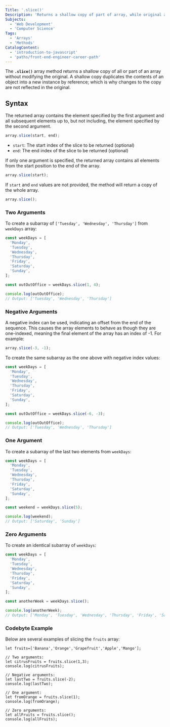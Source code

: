 ```yaml
---
Title: '.slice()'
Description: 'Returns a shallow copy of part of array, while original array is not modified.'
Subjects:
  - 'Web Development'
  - 'Computer Science'
Tags:
  - 'Arrays'
  - 'Methods'
CatalogContent:
  - 'introduction-to-javascript'
  - 'paths/front-end-engineer-career-path'
---
```


The **`.slice()`** array method returns a shallow copy of all or part of an array without modifying the original. A shallow copy duplicates the contents of an object into a new instance by reference; which is why changes to the copy are not reflected in the original.

## Syntax

The returned array contains the element specified by the first argument and all subsequent elements up to, but not including, the element specified by the second argument.

```js
array.slice(start, end);
```

- `start`: The start index of the slice to be returned (optional)
- `end`: The end index of the slice to be returned (optional)

If only one argument is specified, the returned array contains all elements from the start position to the end of the array.

```js
array.slice(start);
```

If `start` and `end` values are not provided, the method will return a copy of the whole array.

```js
array.slice();
```

### Two Arguments

To create a subarray of `['Tuesday', 'Wednesday', 'Thursday']` from `weekDays` array:

```js
const weekDays = [
  'Monday',
  'Tuesday',
  'Wednesday',
  'Thursday',
  'Friday',
  'Saturday',
  'Sunday',
];

const outOutOffice = weekDays.slice(1, 4);

console.log(outOutOffice);
// Output: ['Tuesday', 'Wednesday', 'Thursday']
```

### Negative Arguments

A negative index can be used, indicating an offset from the end of the sequence. This causes the array elements to behave as though they are one-indexed, meaning the final element of the array has an index of -1. For example:

```js
array.slice(-3, -1);
```

To create the same subarray as the one above with negative index values:

```js
const weekDays = [
  'Monday',
  'Tuesday',
  'Wednesday',
  'Thursday',
  'Friday',
  'Saturday',
  'Sunday',
];

const outOutOffice = weekDays.slice(-6, -3);

console.log(outOutOffice);
// Output: ['Tuesday', 'Wednesday', 'Thursday']
```

### One Argument

To create a subarray of the last two elements from `weekDays`:

```js
const weekDays = [
  'Monday',
  'Tuesday',
  'Wednesday',
  'Thursday',
  'Friday',
  'Saturday',
  'Sunday',
];

const weekend = weekDays.slice(5);

console.log(weekend);
// Output: ['Saturday', 'Sunday']
```

### Zero Arguments

To create an identical subarray of `weekDays`:

```js
const weekDays = [
  'Monday',
  'Tuesday',
  'Wednesday',
  'Thursday',
  'Friday',
  'Saturday',
  'Sunday',
];

const anotherWeek = weekDays.slice();

console.log(anotherWeek);
// Output: ['Monday', 'Tuesday', 'Wednesday', 'Thursday', 'Friday', 'Saturday', 'Sunday']
```

### Codebyte Example

Below are several examples of slicing the `fruits` array:

```codebyte/js
let fruits=['Banana','Orange','Grapefruit','Apple','Mango'];

// Two arguments:
let citrusFruits = fruits.slice(1,3);
console.log(citrusFruits);

// Negative arguments:
let lastTwo = fruits.slice(-2);
console.log(lastTwo);

// One argument:
let fromOrange = fruits.slice(1);
console.log(fromOrange);

// Zero arguments:
let allFruits = fruits.slice();
console.log(allFruits);
```
